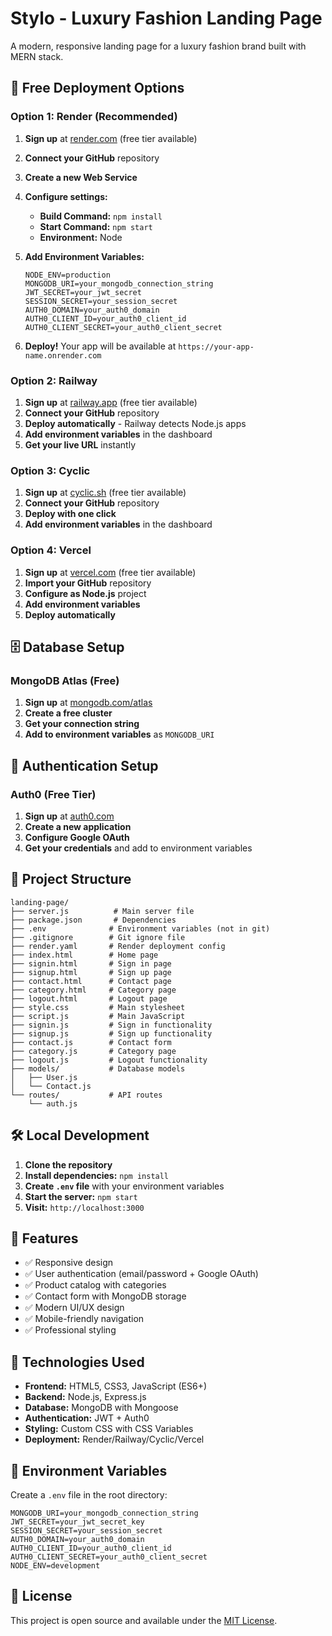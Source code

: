 # Stylo - Luxury Fashion Landing Page

A modern, responsive landing page for a luxury fashion brand built with MERN stack.

## 🚀 Free Deployment Options

### Option 1: Render (Recommended)

1. **Sign up** at [render.com](https://render.com) (free tier available)
2. **Connect your GitHub** repository
3. **Create a new Web Service**
4. **Configure settings:**
   - **Build Command:** `npm install`
   - **Start Command:** `npm start`
   - **Environment:** Node

5. **Add Environment Variables:**
   ```
   NODE_ENV=production
   MONGODB_URI=your_mongodb_connection_string
   JWT_SECRET=your_jwt_secret
   SESSION_SECRET=your_session_secret
   AUTH0_DOMAIN=your_auth0_domain
   AUTH0_CLIENT_ID=your_auth0_client_id
   AUTH0_CLIENT_SECRET=your_auth0_client_secret
   ```

6. **Deploy!** Your app will be available at `https://your-app-name.onrender.com`

### Option 2: Railway

1. **Sign up** at [railway.app](https://railway.app) (free tier available)
2. **Connect your GitHub** repository
3. **Deploy automatically** - Railway detects Node.js apps
4. **Add environment variables** in the dashboard
5. **Get your live URL** instantly

### Option 3: Cyclic

1. **Sign up** at [cyclic.sh](https://cyclic.sh) (free tier available)
2. **Connect your GitHub** repository
3. **Deploy with one click**
4. **Add environment variables** in the dashboard

### Option 4: Vercel

1. **Sign up** at [vercel.com](https://vercel.com) (free tier available)
2. **Import your GitHub** repository
3. **Configure as Node.js** project
4. **Add environment variables**
5. **Deploy automatically**

## 🗄️ Database Setup

### MongoDB Atlas (Free)

1. **Sign up** at [mongodb.com/atlas](https://mongodb.com/atlas)
2. **Create a free cluster**
3. **Get your connection string**
4. **Add to environment variables** as `MONGODB_URI`

## 🔐 Authentication Setup

### Auth0 (Free Tier)

1. **Sign up** at [auth0.com](https://auth0.com)
2. **Create a new application**
3. **Configure Google OAuth**
4. **Get your credentials** and add to environment variables

## 📁 Project Structure

```
landing-page/
├── server.js          # Main server file
├── package.json       # Dependencies
├── .env              # Environment variables (not in git)
├── .gitignore        # Git ignore file
├── render.yaml       # Render deployment config
├── index.html        # Home page
├── signin.html       # Sign in page
├── signup.html       # Sign up page
├── contact.html      # Contact page
├── category.html     # Category page
├── logout.html       # Logout page
├── style.css         # Main stylesheet
├── script.js         # Main JavaScript
├── signin.js         # Sign in functionality
├── signup.js         # Sign up functionality
├── contact.js        # Contact form
├── category.js       # Category page
├── logout.js         # Logout functionality
├── models/           # Database models
│   ├── User.js
│   └── Contact.js
└── routes/           # API routes
    └── auth.js
```

## 🛠️ Local Development

1. **Clone the repository**
2. **Install dependencies:** `npm install`
3. **Create `.env` file** with your environment variables
4. **Start the server:** `npm start`
5. **Visit:** `http://localhost:3000`

## 🌟 Features

- ✅ Responsive design
- ✅ User authentication (email/password + Google OAuth)
- ✅ Product catalog with categories
- ✅ Contact form with MongoDB storage
- ✅ Modern UI/UX design
- ✅ Mobile-friendly navigation
- ✅ Professional styling

## 📱 Technologies Used

- **Frontend:** HTML5, CSS3, JavaScript (ES6+)
- **Backend:** Node.js, Express.js
- **Database:** MongoDB with Mongoose
- **Authentication:** JWT + Auth0
- **Styling:** Custom CSS with CSS Variables
- **Deployment:** Render/Railway/Cyclic/Vercel

## 🔧 Environment Variables

Create a `.env` file in the root directory:

```env
MONGODB_URI=your_mongodb_connection_string
JWT_SECRET=your_jwt_secret_key
SESSION_SECRET=your_session_secret
AUTH0_DOMAIN=your_auth0_domain
AUTH0_CLIENT_ID=your_auth0_client_id
AUTH0_CLIENT_SECRET=your_auth0_client_secret
NODE_ENV=development
```

## 📄 License

This project is open source and available under the [MIT License](LICENSE). 